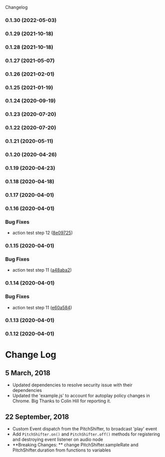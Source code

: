 Changelog
### 0.1.30 (2022-05-03)

### 0.1.29 (2021-10-18)

### 0.1.28 (2021-10-18)

### 0.1.27 (2021-05-07)

### 0.1.26 (2021-02-01)

### 0.1.25 (2021-01-19)

### 0.1.24 (2020-09-19)

### 0.1.23 (2020-07-20)

### 0.1.22 (2020-07-20)

### 0.1.21 (2020-05-11)

### 0.1.20 (2020-04-26)

### 0.1.19 (2020-04-23)

### 0.1.18 (2020-04-18)

### 0.1.17 (2020-04-01)

### 0.1.16 (2020-04-01)


### Bug Fixes

* action test step 12 ([8e09725](https://github.com/cutterbl/SoundTouchJS/commit/8e097257dd71d98b49f7a4aaeb409771bd65e1ac))

### 0.1.15 (2020-04-01)


### Bug Fixes

* action test step 11 ([a48aba2](https://github.com/cutterbl/SoundTouchJS/commit/a48aba209c2e0e35629bad5fb8a38b261a3457ee))

### 0.1.14 (2020-04-01)


### Bug Fixes

* action test step 11 ([e60a584](https://github.com/cutterbl/SoundTouchJS/commit/e60a58445f6a8aae4984e68d6ffde25403065765))

### 0.1.13 (2020-04-01)

### 0.1.12 (2020-04-01)

# Change Log

## 5 March, 2018

- Updated dependencies to resolve security issue with their dependencies
- Updated the 'example.js' to account for autoplay policy changes in Chrome. Big Thanks to Colin Hill for reporting it.

## 22 September, 2018

- Custom Event dispatch from the PitchShifter, to broadcast 'play' event
- Add `PitchShifter.on()` and `PitchShifter.off()` methods for registering and destroying event listener on audio node
- **Breaking Changes: ** change PitchShifter.sampleRate and PitchShifter.duration from functions to variables